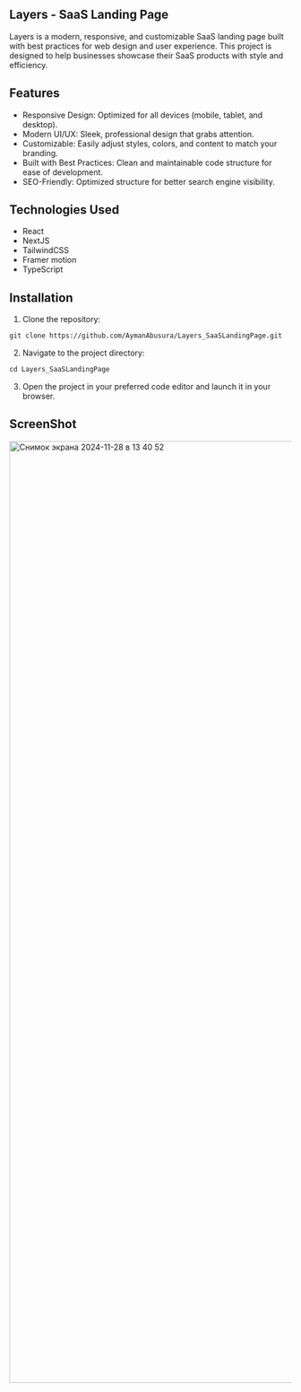 ## Layers - SaaS Landing Page
Layers is a modern, responsive, and customizable SaaS landing page built with best practices for web design and user experience. This project is designed to help businesses showcase their SaaS products with style and efficiency.

## Features
* Responsive Design: Optimized for all devices (mobile, tablet, and desktop).
* Modern UI/UX: Sleek, professional design that grabs attention.
* Customizable: Easily adjust styles, colors, and content to match your branding.
* Built with Best Practices: Clean and maintainable code structure for ease of development.
* SEO-Friendly: Optimized structure for better search engine visibility.

## Technologies Used
* React
* NextJS
* TailwindCSS
* Framer motion
* TypeScript

## Installation
1. Clone the repository:
```markdown
git clone https://github.com/AymanAbusura/Layers_SaaSLandingPage.git
```

2. Navigate to the project directory:
```markdown
cd Layers_SaaSLandingPage
```

3. Open the project in your preferred code editor and launch it in your browser.

## ScreenShot
<img width="1679" alt="Снимок экрана 2024-11-28 в 13 40 52" src="https://github.com/user-attachments/assets/152bd188-0c72-4445-9f7c-f0863df53287">